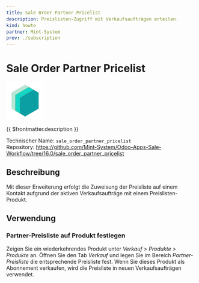 ```yaml
---
title: Sale Order Partner Pricelist
description: Preislisten-Zugriff mit Verkaufsaufträgen erteilen.
kind: howto
partner: Mint-System
prev: ./subscription
---
```


# Sale Order Partner Pricelist

![icon_oms_box](attachments/icons_odoo_mint_system.png)

{{ $frontmatter.description }}

Technischer Name: `sale_order_partner_pricelist`\
Repository: <https://github.com/Mint-System/Odoo-Apps-Sale-Workflow/tree/16.0/sale_order_partner_pricelist>

## Beschreibung

Mit dieser Erweiterung erfolgt die Zuweisung der Preisliste auf einem Kontakt aufgrund der aktiven Verkaufsaufträge mit einem Preislisten-Produkt.

## Verwendung

### Partner-Preisliste auf Produkt festlegen

Zeigen Sie ein wiederkehrendes Produkt unter _Verkauf > Produkte > Produkte_ an. Öffnen Sie den Tab _Verkauf_ und legen Sie im Bereich _Partner-Preisliste_ die entsprechende Preisliste fest. Wenn Sie dieses Produkt als Abonnement verkaufen, wird die Preisliste in neuen Verkaufsaufträgen verwendet.
